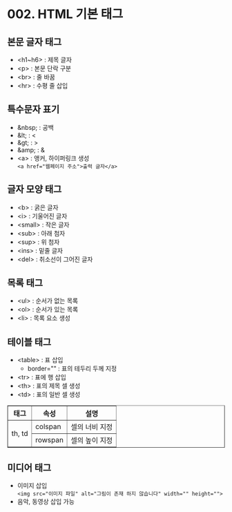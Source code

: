 # 002. HTML 기본 태그

## 본문 글자 태그
- <h1~h6> : 제목 글자
- \<p> : 본문 단락 구분
- \<br> : 줄 바꿈
- \<hr> : 수평 줄 삽입

## 특수문자 표기
- \&nbsp; : 공백
- \&lt; : <
- \&gt; : >
- \&amp; : &
- \<a> : 앵커, 하이퍼링크 생성<br>
   `<a href="웹페이지 주소">출력 글자</a>`

## 글자 모양 태그
- \<b> : 굵은 글자
- \<i> : 기울어진 글자
- \<small> : 작은 글자
- \<sub> : 아래 첨자
- \<sup> : 위 첨자
- \<ins> : 밑줄 글자
- \<del> : 취소선이 그어진 글자

## 목록 태그
- \<ul> : 순서가 없는 목록
- \<ol> : 순서가 있는 목록
- \<li> : 목록 요소 생성
  
## 테이블 태그
- \<table> : 표 삽입
  - border="" : 표의 테두리 두께 지정
- \<tr> : 표에 행 삽입
- \<th> : 표의 제목 셀 생성
- \<td> : 표의 일반 셀 생성
<table border="1">
     <tr>
          <th>태그</th>
          <th>속성</th>
          <th>설명</th>
     </tr>
     <tr>
          <td rowspan="2">th, td</td>
          <td>colspan</td>
          <td>셀의 너비 지정</td>
     </tr>
     <tr>
          <td>rowspan</td>
          <td>셀의 높이 지정</td>
     </tr>
</table>

## 미디어 태그
- 이미지 삽입<br>
  `<img src="이미지 파일" alt="그림이 존재 하지 않습니다" width="" height="">`
- 음악, 동영상 삽입 가능